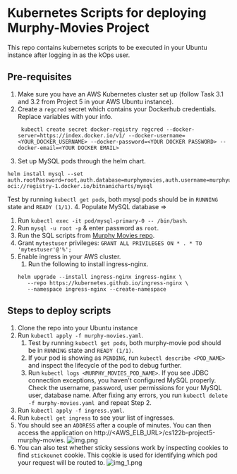 # Kubernetes Scripts for deploying Murphy-Movies Project

This repo contains kubernetes scripts to be executed in your Ubuntu instance after logging in as the kOps user.
## Pre-requisites
1. Make sure you have an AWS Kubernetes cluster set up (follow Task 3.1 and 3.2 from Project 5 in your AWS Ubuntu instance).
2. Create a `regcred` secret which contains your Dockerhub credentials. Replace variables with your info.
   ```
    kubectl create secret docker-registry regcred --docker-server=https://index.docker.io/v1/ --docker-username=<YOUR_DOCKER_USERNAME> --docker-password=<YOUR DOCKER PASSWORD> --docker-email=<YOUR DOCKER EMAIL>
    ```
3. Set up MySQL pods through the helm chart.
```
helm install mysql --set auth.rootPassword=root,auth.database=murphymovies,auth.username=murphyuser,auth.password='My7$Password',secondary.persistence.enabled=true,secondary.persistence.size=2Gi,primary.persistence.enabled=true,primary.persistence.size=2Gi,architecture=replication,auth.replicationPassword=texera,secondary.replicaCount=1 oci://registry-1.docker.io/bitnamicharts/mysql
```
Test by running `kubectl get pods`, both mysql pods should be in `RUNNING` state and `READY (1/1)`.
4. Populate MySQL database => 
   1. Run `kubectl exec -it pod/mysql-primary-0 -- /bin/bash`.
   2. Run `mysql -u root -p` & enter password as `root`.
   3. Run the SQL scripts from [Murphy Movies repo](https://github.com/UCI-Chenli-teaching/cs122b-project5-murphy-movies?tab=readme-ov-file#prepare-the-database-murphymovies).
   4. Grant `mytestuser` privileges: `GRANT ALL PRIVILEGES ON * . * TO 'mytestuser'@'%';`
5. Enable ingress in your AWS cluster.
   1. Run the following to install ingress-nginx.
   ```
   helm upgrade --install ingress-nginx ingress-nginx \
      --repo https://kubernetes.github.io/ingress-nginx \
      --namespace ingress-nginx --create-namespace 
   ```
## Steps to deploy scripts
1. Clone the repo into your Ubuntu instance
2. Run `kubectl apply -f murphy-movies.yaml`. 
   1. Test by running `kubectl get pods`, both murphy-movie pod should be in `RUNNING` state and `READY (1/1)`. 
   2. If your pod is showing as `PENDING`, run `kubectl describe <POD_NAME>` and inspect the lifecycle of the pod to debug further. 
   3. Run `kubectl logs <MURPHY_MOVIES_POD_NAME>`. If you see JDBC connection exceptions, you haven't configured MySQL properly. Check the username, password, user permissions for your MySQL user, database name. After fixing any errors, you run `kubectl delete -f murphy-movies.yaml `and repeat Step 2.
3. Run `kubectl apply -f ingress.yaml`.
4. Run `kubectl get ingress` to see your list of ingresses.
5. You should see an `ADDRESS` after a couple of minutes. You can then access the application on http://<AWS_ELB_URL>/cs122b-project5-murphy-movies.
![img.png](img.png)
6. You can also test whether sticky sessions work by inspecting cookies to find `stickounet` cookie. This cookie is used for identifying which pod your request will be routed to.
![img_1.png](img_1.png)
